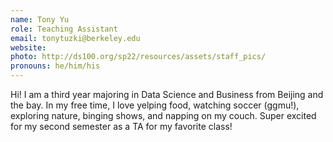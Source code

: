 ```yaml
---
name: Tony Yu
role: Teaching Assistant
email: tonytuzki@berkeley.edu
website: 
photo: http://ds100.org/sp22/resources/assets/staff_pics/
pronouns: he/him/his
---
```

Hi! I am a third year majoring in Data Science and Business from Beijing and the bay. In my free time, I love yelping food, watching soccer (ggmu!), exploring nature, binging shows, and napping on  my couch. Super excited for my second semester as a TA for my favorite class!
